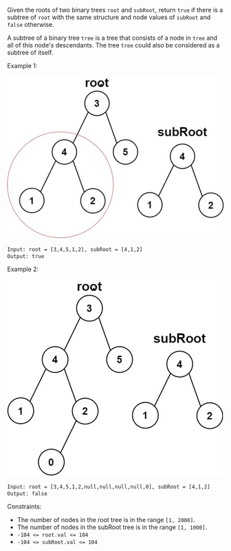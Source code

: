 Given the roots of two binary trees `root` and `subRoot`, return `true` if there is a subtree of `root` with the same structure and node values of `subRoot` and `false` otherwise.

A subtree of a binary tree `tree` is a tree that consists of a node in `tree` and all of this node's descendants. The tree `tree` could also be considered as a subtree of itself.

 

Example 1:

![subtree1-tree](subtree1-tree.jpeg)
```
Input: root = [3,4,5,1,2], subRoot = [4,1,2]
Output: true
```

Example 2:

![subtree2-tree](subtree2-tree.jpeg)
```
Input: root = [3,4,5,1,2,null,null,null,null,0], subRoot = [4,1,2]
Output: false
 ```

Constraints:

- The number of nodes in the root tree is in the range `[1, 2000]`.
- The number of nodes in the subRoot tree is in the range `[1, 1000]`.
- `-104 <= root.val <= 104`
- `-104 <= subRoot.val <= 104`
